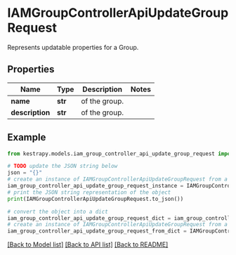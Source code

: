 # IAMGroupControllerApiUpdateGroupRequest

Represents updatable properties for a Group.

## Properties

Name | Type | Description | Notes
------------ | ------------- | ------------- | -------------
**name** | **str** | of the group. | 
**description** | **str** | of the group. | 

## Example

```python
from kestrapy.models.iam_group_controller_api_update_group_request import IAMGroupControllerApiUpdateGroupRequest

# TODO update the JSON string below
json = "{}"
# create an instance of IAMGroupControllerApiUpdateGroupRequest from a JSON string
iam_group_controller_api_update_group_request_instance = IAMGroupControllerApiUpdateGroupRequest.from_json(json)
# print the JSON string representation of the object
print(IAMGroupControllerApiUpdateGroupRequest.to_json())

# convert the object into a dict
iam_group_controller_api_update_group_request_dict = iam_group_controller_api_update_group_request_instance.to_dict()
# create an instance of IAMGroupControllerApiUpdateGroupRequest from a dict
iam_group_controller_api_update_group_request_from_dict = IAMGroupControllerApiUpdateGroupRequest.from_dict(iam_group_controller_api_update_group_request_dict)
```
[[Back to Model list]](../README.md#documentation-for-models) [[Back to API list]](../README.md#documentation-for-api-endpoints) [[Back to README]](../README.md)


